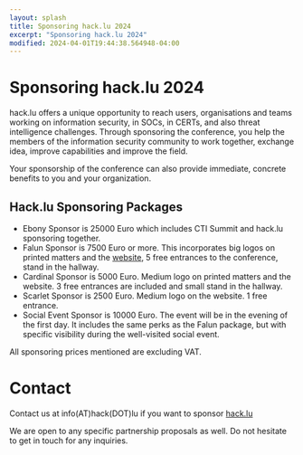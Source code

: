 ```yaml
---
layout: splash
title: Sponsoring hack.lu 2024
excerpt: "Sponsoring hack.lu 2024"
modified: 2024-04-01T19:44:38.564948-04:00
---
```


# Sponsoring hack.lu 2024 

hack.lu offers a unique opportunity to reach users, organisations and teams working on information security, in SOCs, in CERTs, and also threat intelligence challenges. Through sponsoring the conference, you help the members of the information security community to work together, exchange idea, improve capabilities and improve the field.

Your sponsorship of the conference can also provide immediate, concrete benefits to you and your organization.

## Hack.lu Sponsoring Packages

- Ebony Sponsor is 25000 Euro which includes CTI Summit and hack.lu sponsoring together.
- Falun Sponsor is 7500 Euro or more. This incorporates big logos on printed matters and the [website](https://hack.lu), 5 free entrances to the conference, stand in the hallway.
- Cardinal Sponsor is 5000 Euro. Medium logo on printed matters and the website. 3 free entrances are included and small stand in the hallway.
- Scarlet Sponsor is 2500 Euro. Medium logo on the website. 1 free entrance.
- Social Event Sponsor is 10000 Euro. The event will be in the evening of the first day. It includes the same perks as the Falun package, but with specific visibility during the well-visited social event.

All sponsoring prices mentioned are excluding VAT.

# Contact

Contact us at info(AT)hack(DOT)lu if you want to sponsor [hack.lu](https://hack.lu)

We are open to any specific partnership proposals as well. Do not hesitate to get in touch for any inquiries.

